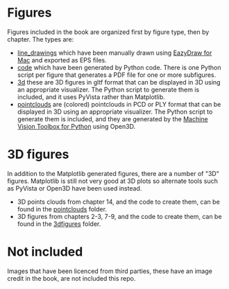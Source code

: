 # Figures

Figures included in the book are organized first by figure type, then by chapter.  The types are:

* [line_drawings](./line_drawings) which have been manually drawn using [EazyDraw for Mac](http://eazydraw.com) and exported as EPS files.
* [code](./code) which have been generated by Python code.  There is one Python script per figure that generates a PDF file for one or more subfigures.
* [3d](./3d) these are 3D figures in gltf format that can be displayed in 3D using an appropriate visualizer.  The Python script to generate them is included, and it uses PyVista rather than Matplotlib.
* [pointclouds](./pointclouds) are (colored) pointclouds in PCD or PLY format that can be displayed in 3D using an appropriate visualizer. The Python script to generate them is included, and they are generated by the [Machine Vision Toolbox for Python](https://github.com/petercorke/machinevision-toolbox-python) using Open3D.

# 3D figures

In addition to the Matplotlib generated figures, there are a number of "3D"
figures.  Matplotlib is still not very good at 3D plots so alternate tools such
as PyVista or Open3D have been used instead.

- 3D points clouds from chapter 14, and the code to create them, can be found in
  the [pointclouds](./pointclouds) folder.
- 3D figures from chapters 2-3, 7-9, and the code to create them, can be found
  in the [3dfigures](./3d) folder.
  
# Not included

Images that have been licenced from third parties, these have an image credit in the book, are not included this repo.